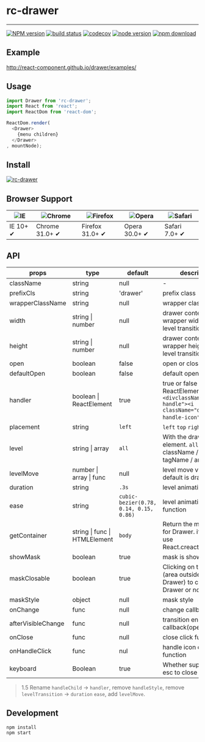 # rc-drawer
---

[![NPM version][npm-image]][npm-url]
[![build status][circleci-image]][circleci-url]
[![codecov](https://codecov.io/gh/react-component/drawer/branch/master/graph/badge.svg)](https://codecov.io/gh/react-component/drawer)
[![node version][node-image]][node-url]
[![npm download][download-image]][download-url]

[npm-image]: http://img.shields.io/npm/v/rc-drawer.svg?style=flat-square
[npm-url]: http://npmjs.org/package/rc-drawer
[circleci-image]: https://img.shields.io/circleci/build/github/react-component/drawer/master.svg?style=flat-square
[circleci-url]: https://circleci.com/gh/react-component/drawer/tree/master
[node-image]: https://img.shields.io/badge/node.js-%3E=_0.10-green.svg?style=flat-square
[node-url]: http://nodejs.org/download/
[download-image]: https://img.shields.io/npm/dm/rc-drawer.svg?style=flat-square
[download-url]: https://npmjs.org/package/rc-drawer

## Example

http://react-component.github.io/drawer/examples/

## Usage

```js
import Drawer from 'rc-drawer';
import React from 'react';
import ReactDom from 'react-dom';

ReactDom.render(
  <Drawer>
    {menu children}
  </Drawer>
, mountNode);
```

## Install

[![rc-drawer](https://nodei.co/npm/rc-drawer.png)](https://npmjs.org/package/rc-drawer)

## Browser Support

|![IE](https://github.com/alrra/browser-logos/blob/master/src/edge/edge_48x48.png?raw=true) | ![Chrome](https://github.com/alrra/browser-logos/blob/master/src/chrome/chrome_48x48.png?raw=true) | ![Firefox](https://github.com/alrra/browser-logos/blob/master/src/firefox/firefox_48x48.png?raw=true) | ![Opera](https://github.com/alrra/browser-logos/blob/master/src/opera/opera_48x48.png?raw=true) | ![Safari](https://github.com/alrra/browser-logos/blob/master/src/safari/safari_48x48.png?raw=true)|
| --- | --- | --- | --- | --- |
| IE 10+ ✔ | Chrome 31.0+ ✔ | Firefox 31.0+ ✔ | Opera 30.0+ ✔ | Safari 7.0+ ✔ |

## API

| props      | type           | default | description    |
|------------|----------------|---------|----------------|
| className       | string | null | - |
| prefixCls     |  string  | 'drawer' | prefix class |
| wrapperClassName | string | null | wrapper class name |
| width       |  string \| number  |  null  | drawer content wrapper width, drawer level transition width  |
| height      |  string \| number  |  null  | drawer content wrapper height, drawer level transition height  |
| open        | boolean  | false |  open or close menu  |
| defaultOpen | boolean  | false | default open menu |
| handler   | boolean \| ReactElement | true | true or false or ReactElement, default:  `<divclassName="drawer-handle"><i className="drawer-handle-icon" /></div>`;  |
| placement  | string   |  `left` | `left` `top` `right` `bottom` |
| level     | string \| array | `all` | With the drawer level element. `all`/ null / className / id / tagName / array |
| levelMove | number \| array \| func | null |level move value. default is drawer width |
| duration | string | `.3s` | level animation duration |
| ease | string | `cubic-bezier(0.78, 0.14, 0.15, 0.86)` | level animation timing function |
| getContainer    | string \| func \| HTMLElement | `body` | Return the mount node for Drawer. if is `null` use React.creactElement  |
| showMask    |  boolean  | true | mask is show |
| maskClosable | boolean  | true | Clicking on the mask (area outside the Drawer) to close the Drawer or not. | 
| maskStyle | object | null | mask style |
| onChange  | func | null | change callback(open) |
| afterVisibleChange  | func | null | transition end callback(open) |
| onClose | func | null | close click function |
| onHandleClick | func | nul  | handle icon click function |
| keyboard | Boolean | true |  Whether support press esc to close |

> 1.5 Rename `handleChild` -> `handler`, remove `handleStyle`, remove `levelTransition` -> `duration` `ease`, add `levelMove`.
## Development

```
npm install
npm start
```
